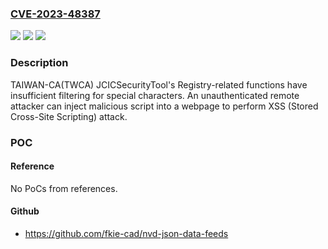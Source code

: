 ### [CVE-2023-48387](https://cve.mitre.org/cgi-bin/cvename.cgi?name=CVE-2023-48387)
![](https://img.shields.io/static/v1?label=Product&message=JCICSecurityTool&color=blue)
![](https://img.shields.io/static/v1?label=Version&message=%3D%204.2.3.32%20&color=brighgreen)
![](https://img.shields.io/static/v1?label=Vulnerability&message=CWE-79%20Improper%20Neutralization%20of%20Input%20During%20Web%20Page%20Generation%20('Cross-site%20Scripting')&color=brighgreen)

### Description

TAIWAN-CA(TWCA) JCICSecurityTool's Registry-related functions have insufficient filtering for special characters. An unauthenticated remote attacker can inject malicious script into a webpage to perform XSS (Stored Cross-Site Scripting) attack.

### POC

#### Reference
No PoCs from references.

#### Github
- https://github.com/fkie-cad/nvd-json-data-feeds

